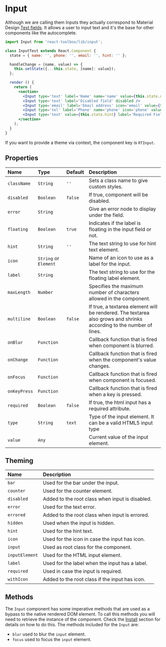 # Input

Although we are calling them Inputs they actually correspond to Material Design [Text fields](https://www.google.com/design/spec/components/text-fields.html). It allows a user to input text and it's the base for other components like the autocomplete.

<!-- example -->
```jsx
import Input from 'react-toolbox/lib/input';

class InputTest extends React.Component {
  state = { name: '', phone: '', email: '', hint: '' };

  handleChange = (name, value) => {
    this.setState({...this.state, [name]: value});
  };

  render () {
    return (
      <section>
        <Input type='text' label='Name' name='name' value={this.state.name} onChange={this.handleChange.bind(this, 'name')} maxLength={16 } />
        <Input type='text' label='Disabled field' disabled />
        <Input type='email' label='Email address' icon='email' value={this.state.email} onChange={this.handleChange.bind(this, 'email')} />
        <Input type='tel' label='Phone' name='phone' icon='phone' value={this.state.phone} onChange={this.handleChange.bind(this, 'phone')} />
        <Input type='text' value={this.state.hint} label='Required Field' hint='With Hint' required onChange={this.handleChange.bind(this, 'hint')} icon={<span>J</span>} />
      </section>
    );
  }
}
```

If you want to provide a theme via context, the component key is `RTInput`.

## Properties

| Name            | Type                    | Default         | Description|
|:-----|:-----|:-----|:-----|
| `className`     | `String`                | `''`            | Sets a class name to give custom styles.|
| `disabled`      | `Boolean`               | `false`         | If true, component will be disabled.|
| `error`         | `String`                |                 | Give an error node to display under the field.|
| `floating`      | `Boolean`               | `true`          | Indicates if the label is floating in the input field or not.|
| `hint`          | `String`                | `''`            | The text string to use for hint text element.|
| `icon`          | `String` or `Element`   |                 | Name of an icon to use as a label for the input.|
| `label`         | `String`                |                 | The text string to use for the floating label element.|
| `maxLength`     | `Number`                |                 |Specifies the maximum number of characters allowed in the component.|
| `multiline`     | `Boolean`               | `false`         | If true, a textarea element will be rendered. The textarea also grows and shrinks according to the number of lines.|
| `onBlur`        | `Function`              |                 | Callback function that is fired when component is blurred.|
| `onChange`      | `Function`              |                 | Callback function that is fired when the component's value changes.|
| `onFocus`       | `Function`              |                 | Callback function that is fired when component is focused.|
| `onKeyPress`    | `Function`              |                 | Callback function that is fired when a key is pressed.|
| `required`      | `Boolean`               | `false`         | If true, the html input has a required attribute.|
| `type`          | `String`                | `text`          | Type of the input element. It can be a valid HTML5 input type|
| `value`         | `Any`                   |                 | Current value of the input element.|

## Theming

| Name       | Description|
|:-----------|:-----------|
| `bar`     | Used for the bar under the input.|
| `counter` | Used for the counter element.|
| `disabled` | Added to the root class when input is disabled.|
| `error` | Used for the text error.|
| `errored` | Added to the root class when input is errored.|
| `hidden` | Used when the input is hidden.|
| `hint` | Used for the hint text.|
| `icon`   | Used for the icon in case the input has icon.|
| `input` | Used as root class for the component.|
| `inputElement` | Used for the HTML input element.|
| `label` | Used for the label when the input has a label.|
| `required` | Used in case the input is required.|
| `withIcon` | Added to the root class if the input has icon.|

## Methods

The `Input` component has some imperative methods that are used as a bypass to the native rendered DOM element. To call this methods you will need to retrieve the instance of the component. Check the [Install](http://react-toolbox.com/#/install) section for details on how to do this. The methods included for the `Input` are:

- `blur` used to blur the `input` element.
- `focus` used to focus the `input` element.
